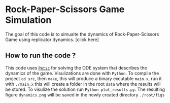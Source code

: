# Rock-Paper-Scissors Game Simulation 

The goal of this code is to simualte the dynamics of Rock-Paper-Scissors Game using replicator dynamics. [click here]

## How to run the code ? 

This code uses [`Petsc`](https://petsc.org/release/install/) for solving the ODE system that describes the dynamics of the game. Visulizations are done with `Python`. To compile the project `cd src`, then `make`, this will produce a binary excutable `main.x`, run it with `./main.x` this will create a folder in the root `data` where the results will be stored. To visulize the solution run `Python plot_results.py`. The resulting figure `dynamics.png` will be saved in the newly created directory `./root/figs` 